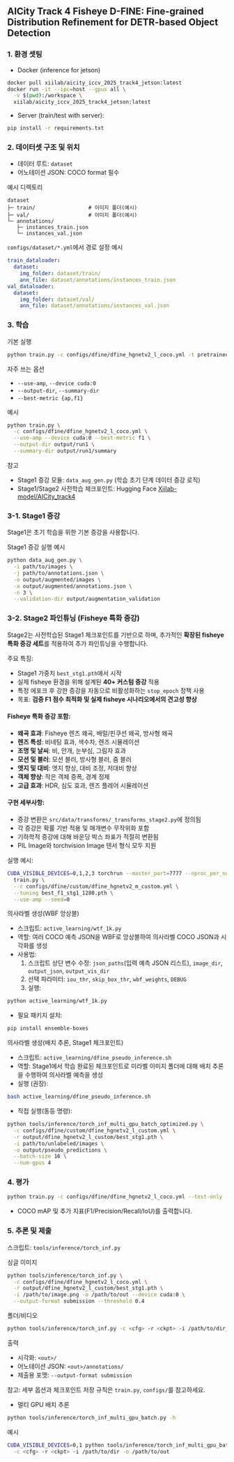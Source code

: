 ## AICity Track 4 Fisheye D-FINE: Fine-grained Distribution Refinement for DETR-based Object Detection

### 1. 환경 셋팅

- Docker (inference for jetson)
```bash
docker pull xiilab/aicity_iccv_2025_track4_jetson:latest
docker run -it --ipc=host --gpus all \
  -v $(pwd):/workspace \
  xiilab/aicity_iccv_2025_track4_jetson:latest
```

- Server (train/test with server):
```bash
pip install -r requirements.txt
```


### 2. 데이터셋 구조 및 위치

- 데이터 루트: `dataset`
- 어노테이션 JSON: COCO format 필수

예시 디렉토리
```text
dataset
├─ train/                 # 이미지 폴더(예시)
├─ val/                   # 이미지 폴더(예시)
└─ annotations/
   ├─ instances_train.json
   └─ instances_val.json
```

`configs/dataset/*.yml`에서 경로 설정 예시
```yaml
train_dataloader:
  dataset:
    img_folder: dataset/train/
    ann_file: dataset/annotations/instances_train.json
val_dataloader:
  dataset:
    img_folder: dataset/val/
    ann_file: dataset/annotations/instances_val.json
```

### 3. 학습

기본 실행
```bash
python train.py -c configs/dfine/dfine_hgnetv2_l_coco.yml -t pretrained.pth
```

자주 쓰는 옵션
- `--use-amp`, `--device cuda:0`
- `--output-dir`, `--summary-dir`
- `--best-metric {ap,f1}`

예시
```bash
python train.py \
  -c configs/dfine/dfine_hgnetv2_l_coco.yml \
  --use-amp --device cuda:0 --best-metric f1 \
  --output-dir output/run1 \
  --summary-dir output/run1/summary
```

참고
- Stage1 증강 모듈: `data_aug_gen.py` (학습 초기 단계 데이터 증강 로직)
- Stage1/Stage2 사전학습 체크포인트: Hugging Face [Xiilab-model/AICity_track4](https://huggingface.co/Xiilab-model/AICity_track4)

### 3-1. Stage1 증강

Stage1은 초기 학습을 위한 기본 증강을 사용합니다.

Stage1 증강 실행 예시
```bash
python data_aug_gen.py \
  -i path/to/images \
  -j path/to/annotations.json \
  -o output/augmented/images \
  -a output/augmented/annotations.json \
  -n 3 \
  --validation-dir output/augmentation_validation
```

### 3-2. Stage2 파인튜닝 (Fisheye 특화 증강)

Stage2는 사전학습된 Stage1 체크포인트를 기반으로 하며, 추가적인 **확장된 fisheye 특화 증강 세트**를 적용하여 추가 파인튜닝을 수행합니다.

주요 특징:
- Stage1 가중치 `best_stg1.pth`에서 시작
- 실제 fisheye 환경을 위해 설계된 **40+ 커스텀 증강** 적용
- 특정 에포크 후 강한 증강을 자동으로 비활성화하는 `stop_epoch` 정책 사용
- 목표: **검증 F1 점수 최적화 및 실제 fisheye 시나리오에서의 견고성 향상**

#### Fisheye 특화 증강 포함:
- **왜곡 효과**: Fisheye 렌즈 왜곡, 배럴/핀쿠션 왜곡, 방사형 왜곡
- **렌즈 특성**: 비네팅 효과, 색수차, 렌즈 시뮬레이션
- **조명 및 날씨**: 비, 안개, 눈부심, 그림자 효과
- **모션 및 블러**: 모션 블러, 방사형 블러, 줌 블러
- **엣지 및 대비**: 엣지 향상, 대비 조정, 저대비 향상
- **객체 향상**: 작은 객체 증폭, 경계 정제
- **고급 효과**: HDR, 심도 효과, 렌즈 플레어 시뮬레이션

#### 구현 세부사항:
- 증강 변환은 `src/data/transforms/_transforms_stage2.py`에 정의됨
- 각 증강은 확률 기반 적용 및 매개변수 무작위화 포함
- 기하학적 증강에 대해 바운딩 박스 좌표가 적절히 변환됨
- PIL Image와 torchvision Image 텐서 형식 모두 지원

실행 예시:
```bash
CUDA_VISIBLE_DEVICES=0,1,2,3 torchrun --master_port=7777 --nproc_per_node=4 \
  train.py \
  --c configs/dfine/custom/dfine_hgnetv2_m_custom.yml \
  --tuning best_f1_stg1_1280.pth \
  --use-amp --seed=0
```

의사라벨 생성(WBF 앙상블)
- 스크립트: `active_learning/wtf_1k.py`
- 역할: 여러 COCO 예측 JSON을 WBF로 앙상블하여 의사라벨 COCO JSON과 시각화를 생성
- 사용법:
  1) 스크립트 상단 변수 수정: `json_paths`(입력 예측 JSON 리스트), `image_dir`, `output_json`, `output_vis_dir`
  2) 선택 파라미터: `iou_thr`, `skip_box_thr`, `wbf_weights`, `DEBUG`
  3) 실행:
```bash
python active_learning/wtf_1k.py
```
- 필요 패키지 설치:
```bash
pip install ensemble-boxes
```

의사라벨 생성(배치 추론, Stage1 체크포인트)
- 스크립트: `active_learning/dfine_pseudo_inference.sh`
- 역할: Stage1에서 학습 완료된 체크포인트로 미라벨 이미지 폴더에 대해 배치 추론을 수행하여 의사라벨 예측을 생성
- 실행 (권장):
```bash
bash active_learning/dfine_pseudo_inference.sh
```
- 직접 실행(동등 명령):
```bash
python tools/inference/torch_inf_multi_gpu_batch_optimized.py \
  -c configs/dfine/custom/dfine_hgnetv2_l_custom.yml \
  -r output/dfine_hgnetv2_l_custom/best_stg1.pth \
  -i path/to/unlabeled/images \
  -o output/pseudo_predictions \
  --batch-size 16 \
  --num-gpus 4
```

### 4. 평가

```bash
python train.py -c configs/dfine/dfine_hgnetv2_l_coco.yml --test-only --resume /path/to/checkpoint.pth
```
- COCO mAP 및 추가 지표(F1/Precision/Recall/IoU)를 출력합니다.

### 5. 추론 및 제출

스크립트: `tools/inference/torch_inf.py`

싱글 이미지
```bash
python tools/inference/torch_inf.py \
  -c configs/dfine/dfine_hgnetv2_l_coco.yml \
  -r output/dfine_hgnetv2_l_custom/best_stg1.pth \
  -i /path/to/image.png -o /path/to/out --device cuda:0 \
  --output-format submission --threshold 0.4
```

폴더/비디오
```bash
python tools/inference/torch_inf.py -c <cfg> -r <ckpt> -i /path/to/dir_or_video -o /path/to/out --device cuda:0
```

출력
- 시각화: `<out>/`
- 어노테이션 JSON: `<out>/annotations/`
- 제출용 포맷: `--output-format submission`

참고: 세부 옵션과 체크포인트 저장 규칙은 `train.py`, `configs/`를 참고하세요.

- 멀티 GPU 배치 추론
```bash
python tools/inference/torch_inf_multi_gpu_batch.py -h
```
예시
```bash
CUDA_VISIBLE_DEVICES=0,1 python tools/inference/torch_inf_multi_gpu_batch.py \
  -c <cfg> -r <ckpt> -i /path/to/dir -o /path/to/out
```